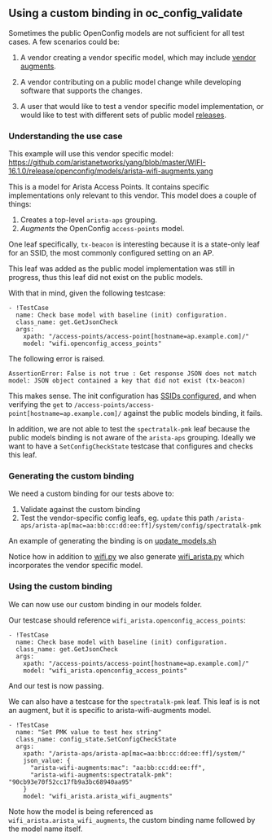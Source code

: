 ## Using a custom binding in oc_config_validate

Sometimes the public OpenConfig models are not sufficient for all test cases.
 A few scenarios could be:

1.  A vendor creating a vendor specific model, which may include
 [vendor augments](https://github.com/openconfig/public/blob/master/doc/vendor_counter_guide.md).

1.  A vendor contributing on a public model change while developing software
 that supports the changes.

1.  A user that would like to test a vendor specific model implementation, or
 would like to test with different sets of public model [releases](https://github.com/openconfig/public/releases).

### Understanding the use case

This example will use this vendor specific model: https://github.com/aristanetworks/yang/blob/master/WIFI-16.1.0/release/openconfig/models/arista-wifi-augments.yang

This is a model for Arista Access Points.  It contains specific implementations
only relevant to this vendor. This model does a couple of things:

1.  Creates a top-level `arista-aps` grouping.
1.  *Augments* the OpenConfig `access-points` model.  

One leaf specifically, `tx-beacon` is interesting because it is a state-only
 leaf for an SSID, the most commonly configured setting on an AP.

This leaf was added as the public model implementation was still in progress,
thus this leaf did not exist on the public models.

With that in mind, given the following testcase:
```
- !TestCase
  name: Check base model with baseline (init) configuration.
  class_name: get.GetJsonCheck
  args:
    xpath: "/access-points/access-point[hostname=ap.example.com]/"
    model: "wifi.openconfig_access_points"
```

The following error is raised.

```
AssertionError: False is not true : Get response JSON does not match model: JSON object contained a key that did not exist (tx-beacon)
```

This makes sense.  The init configuration has [SSIDs configured](https://github.com/google/gnxi/blob/master/oc_config_validate/init_configs/ap.json),
 and when verifying the `get` to `/access-points/access-point[hostname=ap.example.com]/`
 against the public models binding, it fails.

In addition, we are not able to test the `spectratalk-pmk` leaf because the
 public models binding is not aware of the `arista-aps` grouping.  Ideally we
 want to have a `SetConfigCheckState` testcase that configures and checks this
 leaf.  

### Generating the custom binding

We need a custom binding for our tests above to:

1. Validate against the custom binding
1. Test the vendor-specific config leafs, eg. `update` this path `/arista-aps/arista-ap[mac=aa:bb:cc:dd:ee:ff]/system/config/spectratalk-pmk`

An example of generating the binding is on [update_models.sh](https://github.com/google/gnxi/blob/master/oc_config_validate/oc_config_validate/update_models.sh#L43)

Notice how in addition to [wifi.py](https://github.com/google/gnxi/blob/master/oc_config_validate/oc_config_validate/models/wifi.py)
 we also generate [wifi_arista.py](https://github.com/google/gnxi/blob/master/oc_config_validate/oc_config_validate/models/wifi_arista.py)
 which incorporates the vendor specific model.

### Using the custom binding

We can now use our custom binding in our models folder.

Our testcase should reference `wifi_arista.openconfig_access_points`:

```
- !TestCase
  name: Check base model with baseline (init) configuration.
  class_name: get.GetJsonCheck
  args:
    xpath: "/access-points/access-point[hostname=ap.example.com]/"
    model: "wifi_arista.openconfig_access_points"
```

And our test is now passing.

We can also have a testcase for the `spectratalk-pmk` leaf. This leaf is
is not an augment, but it is specific to arista-wifi-augments model.

```
- !TestCase
  name: "Set PMK value to test hex string"
  class_name: config_state.SetConfigCheckState
  args:
    xpath: "/arista-aps/arista-ap[mac=aa:bb:cc:dd:ee:ff]/system/"
    json_value: {
      "arista-wifi-augments:mac": "aa:bb:cc:dd:ee:ff",
      "arista-wifi-augments:spectratalk-pmk": "90cb93e70f52cc17fb9a3bc68940aa95"
    }
    model: "wifi_arista.arista_wifi_augments"
```

Note how the model is being referenced as `wifi_arista.arista_wifi_augments`,
the custom binding name followed by the model name itself.
